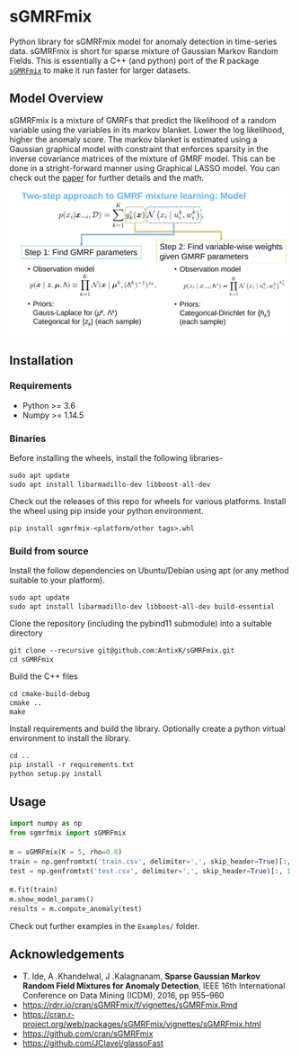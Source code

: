 # sGMRFmix

Python library for sGMRFmix model for anomaly detection in time-series data.
sGMRFmix is short for sparse mixture of Gaussian Markov Random Fields.
This is essentially a C++ (and python) port of the R package [`sGMRFmix`](https://cran.r-project.org/web/packages/sGMRFmix/index.html) to make it run faster for larger datasets.

## Model Overview
sGMRFmix is a mixture of GMRFs that predict the likelihood of a random variable using the variables in its markov blanket. Lower the log likelihood, higher the anomaly score. The markov blanket is estimated using a Gaussian graphical model with constraint that enforces sparsity in the inverse covariance matrices of the mixture of GMRF model. This can be done in a stright-forward manner using Graphical LASSO model. You can check out the [paper](https://ide-research.net/papers/2016_ICDM_Ide.pdf) for further details and the math.
  
![sGMRFmix Model](https://github.com/AntixK/sGMRFmix/blob/main/assets/model_overview.png)

## Installation

### Requirements
- Python >= 3.6
- Numpy >= 1.14.5

### Binaries
Before installing the wheels, install the following libraries-
```
sudo apt update
sudo apt install libarmadillo-dev libboost-all-dev
```
Check out the releases of this repo for wheels for various platforms.
Install the wheel using pip inside your python environment.
```
pip install sgmrfmix-<platform/other tags>.whl
```

### Build from source
Install the follow dependencies on Ubuntu/Debian using apt (or any method suitable to your platform).
```
sudo apt update
sudo apt install libarmadillo-dev libboost-all-dev build-essential
```
Clone the repository (including the pybind11 submodule) into a suitable directory
```
git clone --recursive git@github.com:AntixK/sGMRFmix.git
cd sGMRFmix
```
Build the C++ files
```
cd cmake-build-debug
cmake ..
make
```
Install requirements and build the library.
Optionally create a python virtual environment to install the library.
```
cd ..
pip install -r requirements.txt
python setup.py install
```

## Usage
```python
import numpy as np
from sgmrfmix import sGMRFmix

m = sGMRFmix(K = 5, rho=0.8)
train = np.genfromtxt('train.csv', delimiter=',', skip_header=True)[:, 1:]
test = np.genfromtxt('test.csv', delimiter=',', skip_header=True)[:, 1:]

m.fit(train)
m.show_model_params()
results = m.compute_anomaly(test)
```

Check out further examples in the `Examples/` folder.


## Acknowledgements
- T. Ide, A .Khandelwal, J .Kalagnanam, **Sparse Gaussian Markov Random Field Mixtures for Anomaly Detection**, IEEE 16th International Conference on Data Mining (ICDM), 2016, pp 955–960
- https://rdrr.io/cran/sGMRFmix/f/vignettes/sGMRFmix.Rmd
- https://cran.r-project.org/web/packages/sGMRFmix/vignettes/sGMRFmix.html
- https://github.com/cran/sGMRFmix
- https://github.com/JClavel/glassoFast
